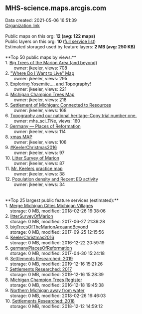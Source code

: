 <h2>MHS-science.maps.arcgis.com</h2> Data created: 2021-05-06 16:51:39 <br /><a target='new' href='https://MHS-science.maps.arcgis.com'>Organization link</a><br /><br />Public maps on this org: <b>12 (avg: 122 maps)</b><br />Public layers on this org: <b>10 </b>(<a target='new' href='https://services.arcgis.com/oS7Hxt9icQxbMfmb/ArcGIS/rest/services'>full service list</a>)<br />Estimated storaged used by feature layers: <b>2 MB (avg: 250 KB)</b><br /><br />**Top 50 public maps by views:**<br />  1. <a target='new' href='https://www.arcgis.com/home/item.html?id=d4dcef9193804bb2b51c17cc6c3b6c81'>Big Trees of the Marion Area (and beyond)</a> <br />  &nbsp;&nbsp;&nbsp;&nbsp; &nbsp;&nbsp;owner: jkeeler, views: 708<br />  2. <a target='new' href='https://www.arcgis.com/home/item.html?id=d9a642201d0e4e0db84373be39bb3a57'>"Where Do I Want to Live" Map</a> <br />  &nbsp;&nbsp;&nbsp;&nbsp; &nbsp;&nbsp;owner: jkeeler, views: 295<br />  3. <a target='new' href='https://www.arcgis.com/home/item.html?id=215a3a3c679f41dd822e731ff59be4c2'>Exploring Yosemite.... and Topography!</a> <br />  &nbsp;&nbsp;&nbsp;&nbsp; &nbsp;&nbsp;owner: jkeeler, views: 221<br />  4. <a target='new' href='https://www.arcgis.com/home/item.html?id=52b738ee59de4d6abfbfbae79ce4cd05'>Michigan Champion Trees Map</a> <br />  &nbsp;&nbsp;&nbsp;&nbsp; &nbsp;&nbsp;owner: jkeeler, views: 218<br />  5. <a target='new' href='https://www.arcgis.com/home/item.html?id=80569872a9e3434fbfc52b47f818da7d'>Settlement of Michigan: Connected to Resources</a> <br />  &nbsp;&nbsp;&nbsp;&nbsp; &nbsp;&nbsp;owner: jkeeler, views: 168<br />  6. <a target='new' href='https://www.arcgis.com/home/item.html?id=c06e2b6b4d1a48c3858544ba8c3dc5e5'>Topography and our national heritage-Copy trial number one.</a> <br />  &nbsp;&nbsp;&nbsp;&nbsp; &nbsp;&nbsp;owner: mhs_sci_TNe, views: 160<br />  7. <a target='new' href='https://www.arcgis.com/home/item.html?id=cc51de57cb6b4bf791c93c451d00e729'>Germany — Places of Reformation</a> <br />  &nbsp;&nbsp;&nbsp;&nbsp; &nbsp;&nbsp;owner: jkeeler, views: 114<br />  8. <a target='new' href='https://www.arcgis.com/home/item.html?id=3d75671cfdc9486c8777a33c1b86bd95'>xmas MAP </a> <br />  &nbsp;&nbsp;&nbsp;&nbsp; &nbsp;&nbsp;owner: jkeeler, views: 108<br />  9. <a target='new' href='https://www.arcgis.com/home/item.html?id=28b16b7c8f8a418fbabd7b7a29a06747'>#KeelerChristmas2016</a> <br />  &nbsp;&nbsp;&nbsp;&nbsp; &nbsp;&nbsp;owner: jkeeler, views: 97<br />  10. <a target='new' href='https://www.arcgis.com/home/item.html?id=ae0dd1b9fbfb46a692552617e3c077da'>Litter Survey of Marion</a> <br />  &nbsp;&nbsp;&nbsp;&nbsp; &nbsp;&nbsp;owner: jkeeler, views: 87<br />  11. <a target='new' href='https://www.arcgis.com/home/item.html?id=ac4b53a3d52a444fbe89a28083bda0da'>Mr. Keelers practice map</a> <br />  &nbsp;&nbsp;&nbsp;&nbsp; &nbsp;&nbsp;owner: jkeeler, views: 38<br />  12. <a target='new' href='https://www.arcgis.com/home/item.html?id=876c807b21854a4ba57e67a6e9891797'>Population density and Recent EQ activity</a> <br />  &nbsp;&nbsp;&nbsp;&nbsp; &nbsp;&nbsp;owner: jkeeler, views: 34<br /><br /><br />**Top 25 largest public feature services (estimated):**<br /> 1. <a target='new' href='https://www.arcgis.com/home/item.html?id=99b11635cba34b19b23c69f39f369a46'>Merge Michigan Cities Michigan Villages</a><br /> &nbsp;&nbsp;&nbsp;&nbsp;storage: 0 MB, modified: 2018-02-26 16:38:06<br /> 2. <a target='new' href='https://www.arcgis.com/home/item.html?id=64def369af2944428a4306561e257735'>litterSurveyOfMarion</a><br /> &nbsp;&nbsp;&nbsp;&nbsp;storage: 0 MB, modified: 2017-06-27 21:39:28<br /> 3. <a target='new' href='https://www.arcgis.com/home/item.html?id=a69fed44f6ca4f059a02c84de9bc7422'>bigTreesOfTheMarionAreaandBeyond</a><br /> &nbsp;&nbsp;&nbsp;&nbsp;storage: 0 MB, modified: 2017-09-25 12:15:56<br /> 4. <a target='new' href='https://www.arcgis.com/home/item.html?id=f863623c8d3743df8a1372abaa2666eb'>KeelerChristmas2016</a><br /> &nbsp;&nbsp;&nbsp;&nbsp;storage: 0 MB, modified: 2016-12-22 20:59:19<br /> 5. <a target='new' href='https://www.arcgis.com/home/item.html?id=1a791607a99947e78d54092214e55844'>germanyPlacesOfReformation</a><br /> &nbsp;&nbsp;&nbsp;&nbsp;storage: 0 MB, modified: 2017-04-30 15:24:18<br /> 6. <a target='new' href='https://www.arcgis.com/home/item.html?id=0f64b2d2c47e45569f6dabfeb118dc0a'>Settlements Researched: 2019</a><br /> &nbsp;&nbsp;&nbsp;&nbsp;storage: 0 MB, modified: 2019-12-16 15:21:26<br /> 7. <a target='new' href='https://www.arcgis.com/home/item.html?id=edbdc930c1354c098b398e21e1492cbc'>Settlements Researched: 2017 </a><br /> &nbsp;&nbsp;&nbsp;&nbsp;storage: 0 MB, modified: 2019-12-16 15:28:39<br /> 8. <a target='new' href='https://www.arcgis.com/home/item.html?id=5537eadca2f44f4289a8dc9ef2b8b09b'>Michigan Champion Trees Register</a><br /> &nbsp;&nbsp;&nbsp;&nbsp;storage: 0 MB, modified: 2016-12-18 19:45:38<br /> 9. <a target='new' href='https://www.arcgis.com/home/item.html?id=ed0a740485c945c5ba01b862a6654668'>Northern Michigan away from water</a><br /> &nbsp;&nbsp;&nbsp;&nbsp;storage: 0 MB, modified: 2018-02-26 16:46:03<br /> 10. <a target='new' href='https://www.arcgis.com/home/item.html?id=badc02790dfa48daaaec15948eb301b7'>Settlements Researched: 2018</a><br /> &nbsp;&nbsp;&nbsp;&nbsp;storage: 0 MB, modified: 2018-12-12 14:59:12<br />